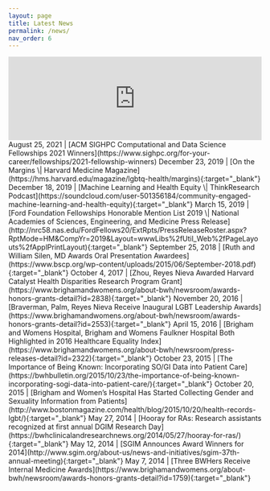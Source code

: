 ```yaml
---
layout: page
title: Latest News
permalink: /news/
nav_order: 6
---
```


<iframe width="100%" height="166" float="right" scrolling="no" frameborder="no" allow="autoplay" src="https://w.soundcloud.com/player/?url=https%3A//api.soundcloud.com/tracks/722783449&color=%230500ff&auto_play=false&hide_related=false&show_comments=true&show_user=true&show_reposts=false&show_teaser=true"></iframe>
August 25, 2021 | [ACM SIGHPC Computational and Data Science Fellowships 2021 Winners](https://www.sighpc.org/for-your-career/fellowships/2021-fellowship-winners)   
December 23, 2019 | [On the Margins \| Harvard Medicine Magazine](https://hms.harvard.edu/magazine/lgbtq-health/margins){:target="_blank"}
December 18, 2019 | [Machine Learning and Health Equity \| ThinkResearch Podcast](https://soundcloud.com/user-501356184/community-engaged-machine-learning-and-health-equity){:target="_blank"} 
March 15, 2019 | [Ford Foundation Fellowships Honorable Mention List 2019 \| National Academies of Sciences, Engineering, and Medicine Press Release](http://nrc58.nas.edu/FordFellows20/ExtRpts/PressReleaseRoster.aspx?RptMode=HM&CompYr=2019&Layout=wwwLibs%2fUtil_Web%2fPageLayouts%2fApplPrintLayout){:target="_blank"}
September 25, 2018 | [Ruth and William Silen, MD Awards Oral Presentation Awardees](https://www.bscp.org/wp-content/uploads/2015/06/September-2018.pdf){:target="_blank"}
October 4, 2017 | [Zhou, Reyes Nieva Awarded Harvard Catalyst Health Disparities Research Program Grant](https://www.brighamandwomens.org/about-bwh/newsroom/awards-honors-grants-detail?id=2838){:target="_blank"}
November 20, 2016 | [Braverman, Palm, Reyes Nieva Receive Inaugural LGBT Leadership Awards](https://www.brighamandwomens.org/about-bwh/newsroom/awards-honors-grants-detail?id=2553){:target="_blank"}
April 15, 2016 | [Brigham and Womens Hospital, Brigham and Womens Faulkner Hospital Both Highlighted in 2016 Healthcare Equality Index](https://www.brighamandwomens.org/about-bwh/newsroom/press-releases-detail?id=2322){:target="_blank"}
October 23, 2015 | [The Importance of Being Known: Incorporating SO/GI Data into Patient Care](https://bwhbulletin.org/2015/10/23/the-importance-of-being-known-incorporating-sogi-data-into-patient-care/){:target="_blank"}
October 20, 2015 | [Brigham and Women’s Hospital Has Started Collecting Gender and Sexuality Information from Patients](http://www.bostonmagazine.com/health/blog/2015/10/20/health-records-lgbt/){:target="_blank"}  
May 27, 2014 | [Hooray for RAs: Research assistants recognized at first annual DGIM Research Day](https://bwhclinicalandresearchnews.org/2014/05/27/hooray-for-ras/){:target="_blank"}
May 12, 2014 | [SGIM Announces Award Winners for 2014](http://www.sgim.org/about-us/news-and-initiatives/sgim-37th-annual-meeting){:target="_blank"}
May 7, 2014 | [Three BWHers Receive Internal Medicine Awards](https://www.brighamandwomens.org/about-bwh/newsroom/awards-honors-grants-detail?id=1759){:target="_blank"}
